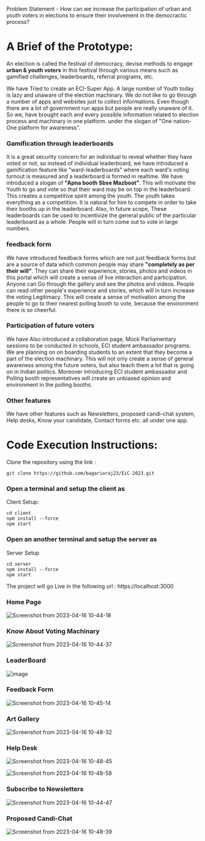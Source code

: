 Problem Statement - How can we increase the participation of urban and youth voters in elections to ensure their involvement in the democractic process?

# A Brief of the Prototype:

An election is called the festival of democracy, devise methods to engage **urban & youth voters** in this festival through various means such as gamified challenges, leaderboards, referral programs, etc.

We have Tried to create an ECI-Super App. A large number of Youth today is lazy and unaware of the election machinary. We do not like to go through a number of apps and websites just to collect informations. Even though there are a lot of government run apps but people are really unaware of it. So we, have brought each and every possible information related to election process and machinary in one platform. under the slogan of "One nation-One platform for awareness".

### Gamification through leaderboards
It is a great security concern for an individual to reveal whether they have voted or not, so instead of individual leaderboard, we have introduced a gamification feature like "ward-leaderboards" where each ward's voting turnout is measured and a leaderboard is formed in realtime. We have introduced a slogan of **"Apna booth Sbse Mazboot"**. This will motivate the Youth to go and vote so that their ward may be on top in the leaderboard. This creates a competitive spirit among the youth. The youth takes everything as a competition. It is natural for him to compete in order to take their booths up in the leaderboard. 
Also, In future scope, These leaderboards can be used to incentivize the general public of the particular leaderboard as a whole. People will in turn come out to vote in large numbers. 

### feedback form
We have introduced feedback forms which are not just feedback forms but are a source of data which common people may share **"completely as per their will"**. They can share their experience, stories, photos and videos in this portal which will create a sense of live interaction and participation. Anyone can Go through the gallery and see the photos and videos. People can read other people's experience and stories, which will in turn increase the voting Legitimacy. This will create a sense of motivation among the people to go to their nearest polling booth to vote, because the environment there is so cheerful.

### Participation of future voters
We have Also introduced a collaboration page, Mock Parliamentary sessions to be conducted in schools, ECI student ambassador programs. We are planning on on boarding students to an extent that they become a part of the election machinary. This will not only create a sense of general awareness among the future voters, but also teach them a lot that is going on in Indian politics. Moreover introducing ECI student ambassador and Polling booth representatives will create an unbiased opinion and environment in the polling booths.

### Other features
We have other features such as Newsletters, proposed candi-chat system, Help desks, Know your candidate, Contact forms etc. all under one app.

# Code Execution Instructions: 


Clone the repository using the link : 
```
git clone https://github.com/bagariaraj23/EiC-2023.git
```

### Open a terminal and setup the client as 
Client Setup: 

```
cd client
npm install --force
npm start
```

### Open an another terminal and setup the server as
Server Setup

```
cd server
npm install --force
npm start
```

The project will go Live in the following url : https://localhost:3000

### Home Page
![Screenshot from 2023-04-16 10-44-18](https://user-images.githubusercontent.com/72650642/232272987-1f57cefa-9f46-425c-af25-42f58ad1093e.png)

### Know About Voting Machinary
![Screenshot from 2023-04-16 10-44-37](https://user-images.githubusercontent.com/72650642/232273073-9fc14fd9-7a7b-464b-8a86-3f88d4f87ec3.png)

### LeaderBoard
![image](https://user-images.githubusercontent.com/72650642/232276627-3a318418-cd90-4668-a0b6-7a4700fb0655.png)

### Feedback Form
![Screenshot from 2023-04-16 10-45-14](https://user-images.githubusercontent.com/72650642/232273089-be82332d-ce76-4e95-880e-4d3fa66d6331.png)

### Art Gallery
![Screenshot from 2023-04-16 10-48-32](https://user-images.githubusercontent.com/72650642/232273096-b1ee862b-2e26-453f-abbc-b8dacf8fa655.png)

### Help Desk
![Screenshot from 2023-04-16 10-48-45](https://user-images.githubusercontent.com/72650642/232273117-3b55e4b7-d5f9-4508-b48a-95ee2e9b9ba9.png)

![Screenshot from 2023-04-16 10-48-58](https://user-images.githubusercontent.com/72650642/232273126-9c830f54-3e2e-49e1-b6b5-5f5c45915808.png)

### Subscribe to Newsletters
![Screenshot from 2023-04-16 10-44-47](https://user-images.githubusercontent.com/72650642/232273081-f58e0e19-4799-43f0-93ac-548a7082a04b.png)

### Proposed Candi-Chat
![Screenshot from 2023-04-16 10-48-39](https://user-images.githubusercontent.com/72650642/232273106-b1541b30-cd07-4815-9edf-1d64261002df.png)
